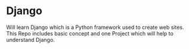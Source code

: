 # Django
Will learn Django which is a Python framework used to create web sites. 
This Repo includes basic concept and one Project which will help to understand Django. 
